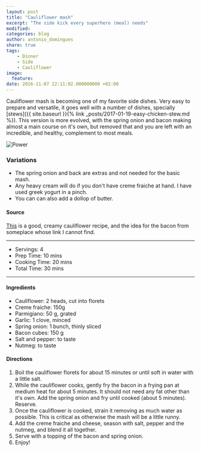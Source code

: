 ```yaml
---
layout: post
title: "Cauliflower mash"
excerpt: "The side kick every superhero (meal) needs"
modified:
categories: blog
author: antonio_domingues
share: true
tags:
    - Dinner
    - Side
    - Cauliflower
image:
  feature:
date: 2016-11-07 22:11:02.000000000 +02:00
---
```


Cauliflower mash is becoming one of my favorite side dishes. Very easy to prepare and versatile, it goes well with a number of dishes, specially [stews]({{ site.baseurl }}{% link _posts/2017-01-19-easy-chicken-stew.md %}). This version is more evolved, with the spring onion and bacon making almost a main course on it's own, but removed that and you are left with an incredible, and healthy, complement to most meals.

![Power](https://dl.dropboxusercontent.com/u/9519660/foodforthepeople/img/CauliflowerMash.jpg)


### Variations

- The spring onion and back are extras and not needed for the basic mash.
- Any heavy cream will do if you don't have creme fraiche at hand. I have used greek yogurt in a pinch.
- You can can also add a dollop of butter.


#### Source

[This](http://www.ibreatheimhungry.com/2012/01/better-than-potatoes-cheesy-cauliflower.html) is a good, creamy cauliflower recipe, and the idea for the bacon from someplace whose link I cannot find.

---
* Servings: 4
* Prep Time:  10 mins
* Cooking Time:  20 mins
* Total Time:  30 mins

---


#### Ingredients

* Cauliflower: 2 heads, cut into florets
* Creme fraiche: 150g
* Parmigiano: 50 g, grated
* Garlic: 1 clove, minced
* Spring onion: 1 bunch, thinly sliced
* Bacon cubes: 150 g
* Salt and pepper: to taste
* Nutmeg: to taste


#### Directions

1. Boil the cauliflower florets for about 15 minutes or until soft in water with a little salt.
2. While the cauliflower cooks, gently fry the bacon in a frying pan at medium heat for about 5 minutes. It should not need any fat other than it's own. Add the spring onion and fry until cooked (about 5 minutes). Reserve.
3. Once the cauliflower is cooked, strain it removing as much water as possible. This is critical as otherwise the mash will be a little runny.
3. Add the creme fraiche and cheese, season with salt, pepper and the nutmeg, and blend it all together.
4. Serve with a topping of the bacon and spring onion.  
3. Enjoy!
